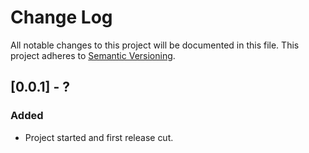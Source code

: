 # Change Log
All notable changes to this project will be documented in this file.
This project adheres to [Semantic Versioning](http://semver.org/).

## [0.0.1] - ?

### Added
 - Project started and first release cut.
